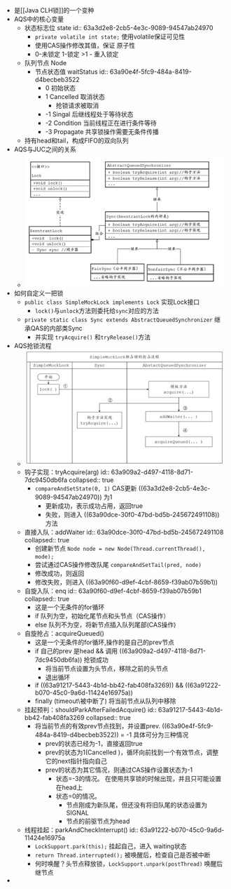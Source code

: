 - 是[[Java CLH锁]]的一个变种
- AQS中的核心变量
	- 状态标志位 state
	  id:: 63a3d2e8-2cb5-4e3c-9089-94547ab24970
		- `private volatile int state;` 使用volatile保证可见性
		- 使用CAS操作修改其值，保证 原子性
		- 0-未锁定 1-锁定 >1 - 重入锁定
	- 队列节点 Node
		- 节点状态值 waitStatus
		  id:: 63a90e4f-5fc9-484a-8419-d4becbeb3522
			- 0 初始状态
			- 1 Cancelled 取消状态
				- 抢锁请求被取消
			- -1 Singal 后继线程处于等待状态
			- -2 Condition 当前线程正在进行条件等待
			- -3 Propagate 共享锁操作需要无条件传播
	- 持有head和tail，构成FIFO的双向队列
- AQS与JUC之间的关系
	- ![image.png](../assets/image_1672020273260_0.png)
- 如何自定义一把锁
	- `public class SimpleMockLock implements Lock` 实现Lock接口
		- `lock()`与`unlock`方法则委托给`sync`对应的方法
	- `private static class Sync extends AbstractQueuedSynchronizer` 继承QAS的内部类Sync
		- 并实现 `tryAcquire()` 和`tryRelease()`方法
- AQS抢锁流程
	- ![image.png](../assets/image_1672022433477_0.png)
	- 钩子实现：tryAcquire(arg)
	  id:: 63a909a2-d497-4118-8d71-7dc9450db6fa
	  collapsed:: true
		- `compareAndSetState(0, 1)` CAS更新 ((63a3d2e8-2cb5-4e3c-9089-94547ab24970)) 为1
			- 更新成功，表示成功占用，返回true
			- 失败，则进入 ((63a90dce-30f0-47bd-bd5b-245672491108))  方法
	- 直接入队：addWaiter
	  id:: 63a90dce-30f0-47bd-bd5b-245672491108
	  collapsed:: true
		- 创建新节点 `Node node = new Node(Thread.currentThread(), mode);`
		- 尝试通过CAS操作修改队尾 `compareAndSetTail(pred, node)`
		- 修改成功，则返回
		- 修改失败，则进入 ((63a90f60-d9ef-4cbf-8659-f39ab07b59b1))
	- 自旋入队：enq
	  id:: 63a90f60-d9ef-4cbf-8659-f39ab07b59b1
	  collapsed:: true
		- 这是一个无条件的for循环
		- if 队列为空，初始化尾节点和头节点（CAS操作）
		- else 队列不为空，将新节点插入队列尾部(CAS操作)
	- 自旋抢占：acquireQueued()
		- 这是一个无条件的for循环,操作的是自己的prev节点
		- if 自己的prev 是head && 调用 ((63a909a2-d497-4118-8d71-7dc9450db6fa)) 抢锁成功
			- 将当前节点设置为头节点，移除之前的头节点
			- 退出循环
		- if ((63a91217-5443-4b1d-bb42-fab408fa3269)) && ((63a91222-b070-45c0-9a6d-11424e16975a))
		- finally (timeout\被中断了) 将当前节点从队列中移除
	- 挂起预判：shouldParkAfterFailedAcquire()
	  id:: 63a91217-5443-4b1d-bb42-fab408fa3269
	  collapsed:: true
		- 将当前节点的有效prev节点找到，并设置prev. ((63a90e4f-5fc9-484a-8419-d4becbeb3522)) = -1 具体可分为三种情况
			- prev的状态已经为-1，直接返回true
			- prev的状态为1(Cancelled )，循环向前找到一个有效节点，调整它的next指针指向自己
			- prev的状态为其它情况，则通过CAS操作设置状态为-1
				- 状态=-3的情况。 在使用共享锁的时候出现，并且只可能设置在head上
				- 状态=0的情况。
					- 节点刚成为新队尾，但还没有将旧队尾的状态设置为SIGNAL
					- 节点的前驱节点为head
	- 线程挂起：parkAndCheckInterrupt()
	  id:: 63a91222-b070-45c0-9a6d-11424e16975a
		- `LockSupport.park(this);` 挂起自己，进入 waiting状态
		- `return Thread.interrupted();` 被唤醒后，检查自己是否被中断
		- 何时唤醒？头节点释放锁，`LockSupport.unpark(postThread)` 唤醒后继节点
-